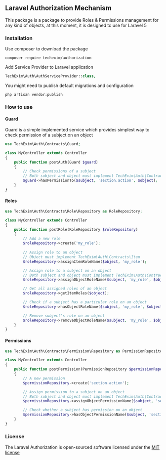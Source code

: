 ## Laravel Authorization Mechanism

This package is a package to provide Roles & Permissions management for any kind of objects, at this moment, it is designed to use for Laravel 5

### Installation
Use composer to download the package
``` shell
composer require techexim/authorization
```

Add Service Provider to Laravel application
``` php
TechExim\Auth\AuthServiceProvider::class,
```

You might need to publish default migrations and configuration
``` shell
php artisan vendor:publish
```

### How to use
#### Guard
Guard is a simple implemented service which provides simplest way to check permission of a subject on an object
``` php
use TechExim\Auth\Contracts\Guard;

class MyController extends Controller
{
	public function postAuth(Guard $guard)
	{
		// Check permissions of a subject
		// Both subject and object must implement TechExim\Auth\Contracts\Item
		$guard->hasPermissionTo($subject, 'section.action', $object);
	}
}
```

#### Roles
``` php
use TechExim\Auth\Contracts\Role\Repository as RoleRepository;

class MyController extends Controller
{
	public function postRole(RoleRepository $roleRepository)
	{
		// Add a new role
		$roleRepository->create('my_role');
	
		// Assign role to an object
		// Object must implement TechExim\Auth\Contracts\Item
		$roleRepository->assignItemRoleName($object, 'my_role');

		// Assign role to a subject on an object
		// Both subject and object must implement TechExim\Auth\Contracts\Item
		$roleRepository->assignObjectRoleName($subject, 'my_role', $object);

		// Get all assigned roles of an object
		$roleRepository->getItemRoles($object);

		// Check if a subject has a particular role on an object
		$roleRepository->hasObjectRoleName($subject, 'my_role', $object);

		// Remove subject's role on an object
		$roleRepository->removeObjectRoleName($subject, 'my_role', $object);
	}
}
```

#### Permissions
``` php
use TechExim\Auth\Contracts\Permission\Repository as PermissionRepository;

class MyController extends Controller
{
	public function postPermission(PermissionRepository $permissionRepository)
	{
		// A new permission
		$permissionRepository->create('section.action');

		// Assign permission to a subject on an object
		// Both subject and object must implement TechExim\Auth\Contracts\Item
		$permissionRepository->assignObjectPermissionName($subject, 'section.action', $object);

		// Check whether a subject has permission on an object
		$permissionRepository->hasObjectPermissionName($subject, 'section.action', $object);
	}
}
```

### License

The Laravel Authorization is open-sourced software licensed under the [MIT license](http://opensource.org/licenses/MIT)